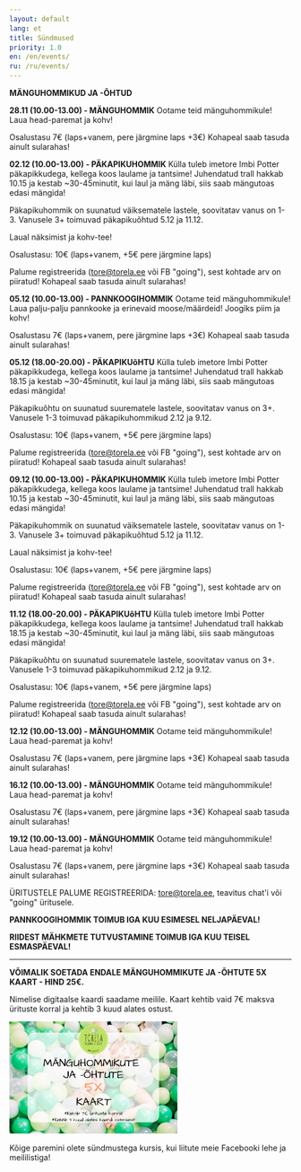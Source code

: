 ```yaml
---
layout: default
lang: et
title: Sündmused
priority: 1.0
en: /en/events/
ru: /ru/events/
---
```


**MÄNGUHOMMIKUD JA -ÕHTUD**


**28.11 (10.00-13.00) - MÄNGUHOMMIK**
Ootame teid mänguhommikule! Laua head-paremat ja kohv!

Osalustasu 7€ (laps+vanem, pere järgmine laps +3€)
Kohapeal saab tasuda ainult sularahas!


**02.12 (10.00-13.00) - PÄKAPIKUHOMMIK**
Külla tuleb imetore Imbi Potter päkapikkudega, kellega koos laulame ja tantsime! 
Juhendatud trall hakkab 10.15 ja kestab ~30-45minutit, kui laul ja mäng läbi, siis saab mängutoas edasi mängida! 

Päkapikuhommik on suunatud väiksematele lastele, soovitatav vanus on 1-3. 
Vanusele 3+ toimuvad päkapikuõhtud 5.12 ja 11.12. 

Laual näksimist ja kohv-tee!

Osalustasu: 10€ (laps+vanem, +5€ pere järgmine laps)

Palume registreerida (tore@torela.ee või FB "going"), sest kohtade arv on piiratud! 
Kohapeal saab tasuda ainult sularahas!


**05.12 (10.00-13.00) - PANNKOOGIHOMMIK**
Ootame teid mänguhommikule! Laua palju-palju pannkooke ja erinevaid moose/määrdeid! Joogiks piim ja kohv! 

Osalustasu 7€ (laps+vanem, pere järgmine laps +3€)
Kohapeal saab tasuda ainult sularahas!


**05.12 (18.00-20.00) - PÄKAPIKUõHTU**
Külla tuleb imetore Imbi Potter päkapikkudega, kellega koos laulame ja tantsime! 
Juhendatud trall hakkab 18.15 ja kestab ~30-45minutit, kui laul ja mäng läbi, siis saab mängutoas edasi mängida! 

Päkapikuõhtu on suunatud suurematele lastele, soovitatav vanus on  3+. 
Vanusele 1-3 toimuvad päkapikuhommikud 2.12 ja 9.12. 

Osalustasu: 10€ (laps+vanem, +5€ pere järgmine laps)

Palume registreerida (tore@torela.ee või FB "going"), sest kohtade arv on piiratud! 
Kohapeal saab tasuda ainult sularahas!


**09.12 (10.00-13.00) - PÄKAPIKUHOMMIK**
Külla tuleb imetore Imbi Potter päkapikkudega, kellega koos laulame ja tantsime! 
Juhendatud trall hakkab 10.15 ja kestab ~30-45minutit, kui laul ja mäng läbi, siis saab mängutoas edasi mängida! 

Päkapikuhommik on suunatud väiksematele lastele, soovitatav vanus on 1-3. 
Vanusele 3+ toimuvad päkapikuõhtud 5.12 ja 11.12. 

Laual näksimist ja kohv-tee!

Osalustasu: 10€ (laps+vanem, +5€ pere järgmine laps)

Palume registreerida (tore@torela.ee või FB "going"), sest kohtade arv on piiratud! 
Kohapeal saab tasuda ainult sularahas!


**11.12 (18.00-20.00) - PÄKAPIKUõHTU**
Külla tuleb imetore Imbi Potter päkapikkudega, kellega koos laulame ja tantsime! 
Juhendatud trall hakkab 18.15 ja kestab ~30-45minutit, kui laul ja mäng läbi, siis saab mängutoas edasi mängida! 

Päkapikuõhtu on suunatud suurematele lastele, soovitatav vanus on  3+. 
Vanusele 1-3 toimuvad päkapikuhommikud 2.12 ja 9.12. 

Osalustasu: 10€ (laps+vanem, +5€ pere järgmine laps)

Palume registreerida (tore@torela.ee või FB "going"), sest kohtade arv on piiratud! 
Kohapeal saab tasuda ainult sularahas!


**12.12 (10.00-13.00) - MÄNGUHOMMIK**
Ootame teid mänguhommikule! Laua head-paremat ja kohv!

Osalustasu 7€ (laps+vanem, pere järgmine laps +3€)
Kohapeal saab tasuda ainult sularahas!


**16.12 (10.00-13.00) - MÄNGUHOMMIK**
Ootame teid mänguhommikule! Laua head-paremat ja kohv!

Osalustasu 7€ (laps+vanem, pere järgmine laps +3€)
Kohapeal saab tasuda ainult sularahas!


**19.12 (10.00-13.00) - MÄNGUHOMMIK**
Ootame teid mänguhommikule! Laua head-paremat ja kohv!

Osalustasu 7€ (laps+vanem, pere järgmine laps +3€)
Kohapeal saab tasuda ainult sularahas!


ÜRITUSTELE PALUME REGISTREERIDA: tore@torela.ee, teavitus chat'i või "going" üritusele. 


**PANNKOOGIHOMMIK TOIMUB IGA KUU ESIMESEL NELJAPÄEVAL!**

**RIIDEST MÄHKMETE TUTVUSTAMINE TOIMUB IGA KUU TEISEL ESMASPÄEVAL!**

***

**VÕIMALIK SOETADA ENDALE MÄNGUHOMMIKUTE JA -ÕHTUTE 5X KAART - HIND 25€.**

Nimelise digitaalse kaardi saadame meilile. Kaart kehtib vaid 7€ maksva ürituste korral ja kehtib 3 kuud alates ostust.

<img alt="5xkaart" src="5x-kaart.png" height="200">

Kõige paremini olete sündmustega kursis, kui liitute meie Facebooki lehe ja meililistiga!
